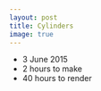 ```yaml
---
layout: post
title: Cylinders
image: true
---
```


* 3 June 2015
* 2 hours to make
* 40 hours to render